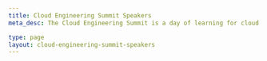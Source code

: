 ```yaml
---
title: Cloud Engineering Summit Speakers
meta_desc: The Cloud Engineering Summit is a day of learning for cloud practitioners about cloud infrastructure, modern applications, and everything in between.

type: page
layout: cloud-engineering-summit-speakers
---
```

